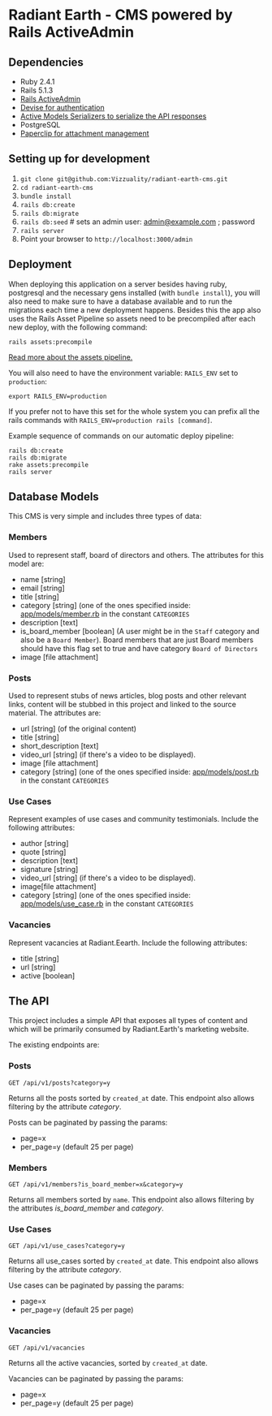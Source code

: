 # Radiant Earth - CMS powered by Rails ActiveAdmin

## Dependencies

* Ruby 2.4.1
* Rails 5.1.3
* [Rails ActiveAdmin](https://activeadmin.info/)
* [Devise for authentication](https://github.com/plataformatec/devise)
* [Active Models Serializers to serialize the API responses](https://github.com/rails-api/active_model_serializers)
* PostgreSQL
* [Paperclip for attachment management](https://github.com/thoughtbot/paperclip)


## Setting up for development

1. `git clone git@github.com:Vizzuality/radiant-earth-cms.git`
2. `cd radiant-earth-cms`
3. `bundle install`
4. `rails db:create`
5. `rails db:migrate`
6. `rails db:seed` # sets an admin user: admin@example.com ; password
7. `rails server`
8. Point your browser to `http://localhost:3000/admin`

## Deployment

When deploying this application on a server besides having ruby, postgresql and
the necessary gens installed (with `bundle install`), you will also need to
make sure to have a database available and to run the migrations each time
a new deployment happens. Besides this the app also uses the Rails Asset Pipeline
so assets need to be precompiled after each new deploy, with the following command:

`rails assets:precompile`

[Read more about the assets pipeline.](http://guides.rubyonrails.org/asset_pipeline.html)

You will also need to have the environment variable: `RAILS_ENV` set to `production`:

`export RAILS_ENV=production`

If you prefer not to have this set for the whole system you can prefix all the
rails commands with `RAILS_ENV=production rails [command]`.

Example sequence of commands on our automatic deploy pipeline:

```
rails db:create
rails db:migrate
rake assets:precompile
rails server
```



## Database Models

This CMS is very simple and includes three types of data:

### Members

Used to represent staff, board of directors and others. The attributes for this
model are:

* name [string]
* email [string]
* title [string]
* category [string] (one of the ones specified inside: [app/models/member.rb](app/models/member.rb) in the constant `CATEGORIES`
* description [text]
* is_board_member [boolean] (A user might be in the `Staff` category and also be a `Board Member`). Board members that are just Board members should have this flag set to true and have category `Board of Directors`
* image [file attachment]

### Posts

Used to represent stubs of news articles, blog posts and other relevant links,
content will be stubbed in this project and linked to the source material.
The attributes are:

* url [string] (of the original content)
* title [string]
* short_description [text]
* video_url [string] (if there's a video to be displayed).
* image [file attachment]
* category [string] (one of the ones specified inside: [app/models/post.rb](app/models/post.rb) in the constant `CATEGORIES`


### Use Cases

Represent examples of use cases and community testimonials. Include the following
attributes:

* author [string]
* quote [string]
* description [text]
* signature [string]
* video_url [string] (if there's a video to be displayed).
* image[file attachment]
* category [string] (one of the ones specified inside: [app/models/use_case.rb](app/models/use_case.rb) in the constant `CATEGORIES`

### Vacancies

Represent vacancies at Radiant.Eearth. Include the following attributes:

* title [string]
* url [string]
* active [boolean]

## The API

This project includes a simple API that exposes all types of content and which
will be primarily consumed by Radiant.Earth's marketing website.


The existing endpoints are:

### Posts

`GET /api/v1/posts?category=y`

Returns all the posts sorted by `created_at` date. This endpoint also allows
filtering by the attribute _category_.

Posts can be paginated by passing the params:

* page=x
* per_page=y (default 25 per page)

### Members

`GET /api/v1/members?is_board_member=x&category=y`

Returns all members sorted by `name`. This endpoint also allows filtering by the
attributes _is_board_member_ and _category_.

### Use Cases

`GET /api/v1/use_cases?category=y`

Returns all use_cases sorted by `created_at` date. This endpoint also allows
filtering by the attribute _category_.

Use cases can be paginated by passing the params:

* page=x
* per_page=y (default 25 per page)


### Vacancies

`GET /api/v1/vacancies`

Returns all the active vacancies, sorted by `created_at` date.

Vacancies can be paginated by passing the params:

* page=x
* per_page=y (default 25 per page)
